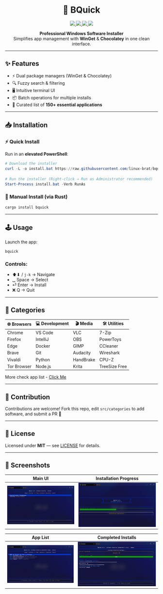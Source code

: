 <h1 align="center">🚀 BQuick</h1>

<p align="center">
  <a href="https://microsoft.com/windows">
    <img src="https://img.shields.io/badge/Windows-10%2F11-0078d4?style=flat&logo=windows&logoColor=white" />
  </a>
  <a href="https://www.rust-lang.org/">
    <img src="https://img.shields.io/badge/Rust-1.70%2B-orange?style=flat&logo=rust&logoColor=white" />
  </a>
  <a href="https://crates.io/crates/bquick">
    <img src="https://img.shields.io/badge/Crates.io-v0.1.0-blue?logo=rust&logoColor=white" />
  </a>
  <a href="LICENSE">
    <img src="https://img.shields.io/badge/License-MIT-blue?logo=github" />
  </a>
</p>

<p align="center">
  <b>Professional Windows Software Installer</b><br>
  Simplifies app management with <b>WinGet</b> & <b>Chocolatey</b> in one clean interface.
</p>

---

## ✨ Features

- ⚡ Dual package managers (WinGet & Chocolatey)
- 🔍 Fuzzy search & filtering
- 🖥️ Intuitive terminal UI
- 📦 Batch operations for multiple installs
- 🎯 Curated list of **150+ essential applications**

---

## 📥 Installation

### ⚡ Quick Install

Run in an **elevated PowerShell**:

```powershell
# Download the installer
curl -L -o install.bat https://raw.githubusercontent.com/linux-brat/bquick/master/install.bat

# Run the installer (Right-click → Run as Administrator recommended)
Start-Process install.bat -Verb RunAs
```

### 🦀 Manual Install (via Rust)

```bash
cargo install bquick
```

---

## 🕹️ Usage

Launch the app:

```bash
bquick
```

### Controls:

- ⬆⬇ / `j-k` → Navigate
- ␣ Space → Select
- ⏎ Enter → Install
- ❌ Q → Quit

---

## 📂 Categories

| 🌐 Browsers | 💻 Development | 🎬 Media  | 🛠️ Utilities  |
| ----------- | -------------- | --------- | ------------- |
| Chrome      | VS Code        | VLC       | 7-Zip         |
| Firefox     | IntelliJ       | OBS       | PowerToys     |
| Edge        | Docker         | GIMP      | CCleaner      |
| Brave       | Git            | Audacity  | Wireshark     |
| Vivaldi     | Python         | HandBrake | CPU-Z         |
| Tor Browser | Node.js        | Krita     | TreeSize Free |

More check app list - [Click Me](App-List.txt)

---

## 🤝 Contribution

Contributions are welcome!
Fork this repo, edit `src/categories` to add software, and submit a PR 🚀

---

## 📜 License

Licensed under **MIT** — see [LICENSE](./LICENSE) for details.

---

## 📸 Screenshots

| Main UI                           | Installation Progress                           |
| --------------------------------- | ----------------------------------------------- |
| ![Main UI](./screenshots/ss2.png) | ![Installation Progress](./screenshots/ss1.png) |

| App List                           | Completed Installs                           |
| ---------------------------------- | -------------------------------------------- |
| ![App List](./screenshots/ss3.png) | ![Completed Installs](./screenshots/ss4.png) |
